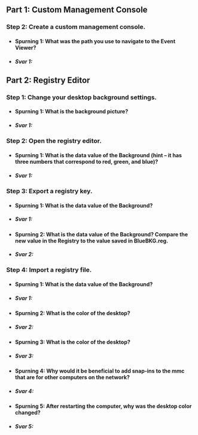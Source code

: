 ## Part 1: Custom Management Console  
### Step 2: Create a custom management console.  
* #### Spurning 1: What was the path you use to navigate to the Event Viewer?  
* ##### Svar 1:  
## Part 2: Registry Editor  
### Step 1: Change your desktop background settings.  
* #### Spurning 1: What is the background picture?  
* ##### Svar 1:  
### Step 2: Open the registry editor.  
* #### Spurning 1: What is the data value of the Background (hint – it has three numbers that correspond to red, green, and blue)?  
* ##### Svar 1:  
### Step 3: Export a registry key.  
* #### Spurning 1: What is the data value of the Background?  
* ##### Svar 1:  
* #### Spurning 2: What is the data value of the Background? Compare the new value in the Registry to the value saved in BlueBKG.reg.  
* ##### Svar 2:  
### Step 4: Import a registry file.  
* #### Spurning 1: What is the data value of the Background?  
* ##### Svar 1:  
* #### Spurning 2: What is the color of the desktop?  
* ##### Svar 2:  
* #### Spurning 3: What is the color of the desktop?  
* ##### Svar 3:  
* #### Spurning 4: Why would it be beneficial to add snap-ins to the mmc that are for other computers on the network?  
* ##### Svar 4:  
* #### Spurning 5: After restarting the computer, why was the desktop color changed?  
* ##### Svar 5:

